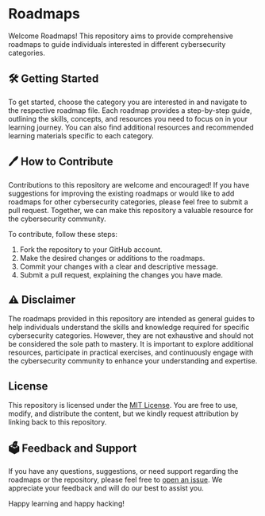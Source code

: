 # Roadmaps

Welcome Roadmaps! This repository aims to provide comprehensive roadmaps to guide individuals interested in different cybersecurity categories.

## 🛠️ Getting Started

To get started, choose the category you are interested in and navigate to the respective roadmap file. Each roadmap provides a step-by-step guide, outlining the skills, concepts, and resources you need to focus on in your learning journey. You can also find additional resources and recommended learning materials specific to each category.

## 🖊️ How to Contribute

Contributions to this repository are welcome and encouraged! If you have suggestions for improving the existing roadmaps or would like to add roadmaps for other cybersecurity categories, please feel free to submit a pull request. Together, we can make this repository a valuable resource for the cybersecurity community.

To contribute, follow these steps:

1. Fork the repository to your GitHub account.
2. Make the desired changes or additions to the roadmaps.
3. Commit your changes with a clear and descriptive message.
4. Submit a pull request, explaining the changes you have made.

## ⚠️ Disclaimer

The roadmaps provided in this repository are intended as general guides to help individuals understand the skills and knowledge required for specific cybersecurity categories. However, they are not exhaustive and should not be considered the sole path to mastery. It is important to explore additional resources, participate in practical exercises, and continuously engage with the cybersecurity community to enhance your understanding and expertise.

## License

This repository is licensed under the [MIT License](LICENSE). You are free to use, modify, and distribute the content, but we kindly request attribution by linking back to this repository.

## 🗳️ Feedback and Support

If you have any questions, suggestions, or need support regarding the roadmaps or the repository, please feel free to [open an issue](https://github.com/0x776F6C66/Cybersecurity/issues). We appreciate your feedback and will do our best to assist you.

Happy learning and happy hacking!


